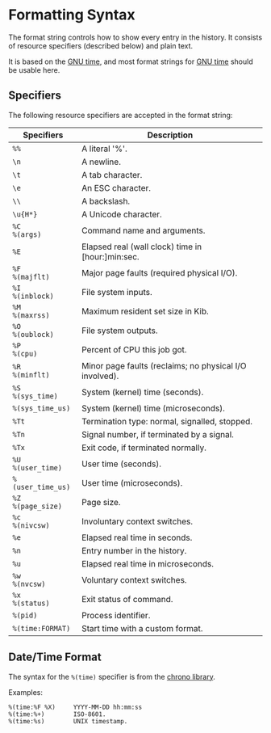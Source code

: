 # Formatting Syntax

The format string controls how to show every entry in the history. It consists
of resource specifiers (described below) and plain text.

It is based on the [GNU time], and most format strings for [GNU time] should be
usable here.

## Specifiers

The following resource specifiers are accepted in the format string:

| Specifiers | Description |
|------------|-------------|
|`%%` | A literal '%'. |
|`\n` | A newline. |
|`\t` | A tab character. |
|`\e` | An ESC character. |
|`\\` | A backslash. |
|`\u{H*}` | A Unicode character. |
|`%C`<br>`%(args)` | Command name and arguments. |
|`%E` | Elapsed real (wall clock) time in [hour:]min:sec. |
|`%F`<br>`%(majflt)` | Major page faults (required physical I/O). |
|`%I`<br>`%(inblock)` | File system inputs. |
|`%M`<br>`%(maxrss)` | Maximum resident set size in Kib. |
|`%O`<br>`%(oublock)` | File system outputs. |
|`%P`<br>`%(cpu)` | Percent of CPU this job got. |
|`%R`<br>`%(minflt)` | Minor page faults (reclaims; no physical I/O involved). |
|`%S`<br>`%(sys_time)` | System (kernel) time (seconds). |
|`%(sys_time_us)` | System (kernel) time (microseconds). |
|`%Tt` | Termination type: normal, signalled, stopped. |
|`%Tn` | Signal number, if terminated by a signal. |
|`%Tx` | Exit code, if terminated normally. |
|`%U`<br>`%(user_time)` | User time (seconds). |
|`%(user_time_us)` | User time (microseconds). |
|`%Z`<br>`%(page_size)` | Page size. |
|`%c`<br>`%(nivcsw)` | Involuntary context switches. |
|`%e` | Elapsed real time in seconds. |
|`%n` | Entry number in the history. |
|`%u` | Elapsed real time in microseconds. |
|`%w`<br>`%(nvcsw)` | Voluntary context switches. |
|`%x`<br>`%(status)` | Exit status of command. |
|`%(pid)` | Process identifier. |
|`%(time:FORMAT)` | Start time with a custom format. |

## Date/Time Format

The syntax for the `%(time)` specifier is from the [chrono library].

Examples:

    %(time:%F %X)     YYYY-MM-DD hh:mm:ss
    %(time:%+)        ISO-8601.
    %(time:%s)        UNIX timestamp.

[chrono library]: https://docs.rs/chrono/latest/chrono/format/strftime/index.html
[GNU time]: https://www.gnu.org/software/time/
